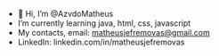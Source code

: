 - 👋 Hi, I’m @AzvdoMatheus
-  I’m currently learning java, html, css, javascript
-  My contacts, email: matheusjefremovas@gmail.com
- LinkedIn: linkedin.com/in/matheusjefremovas

<!---
AzvdoMatheus/AzvdoMatheus is a ✨ special ✨ repository because its `README.md` (this file) appears on your GitHub profile.
You can click the Preview link to take a look at your changes.
--->

